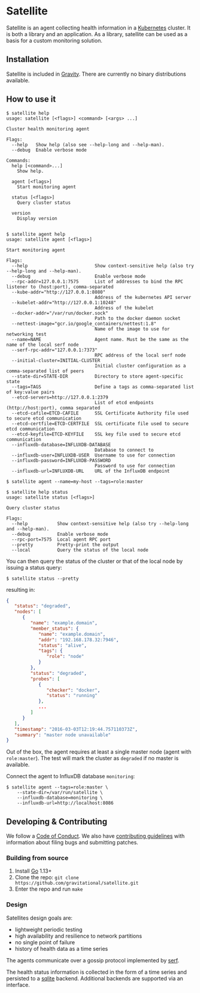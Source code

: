 # Satellite

Satellite is an agent collecting health information in a [Kubernetes](https://github.com/kubernetes/kubernetes) cluster.
It is both a library and an application. As a library, satellite can be used as a basis for a custom monitoring solution.

## Installation

Satellite is included in [Gravity](https://github.com/gravitational/gravity).
There are currently no binary distributions available.

## How to use it

```console
$ satellite help
usage: satellite [<flags>] <command> [<args> ...]

Cluster health monitoring agent

Flags:
  --help   Show help (also see --help-long and --help-man).
  --debug  Enable verbose mode

Commands:
  help [<command>...]
    Show help.

  agent [<flags>]
    Start monitoring agent

  status [<flags>]
    Query cluster status

  version
    Display version


$ satellite agent help
usage: satellite agent [<flags>]

Start monitoring agent

Flags:
  --help                         Show context-sensitive help (also try --help-long and --help-man).
  --debug                        Enable verbose mode
  --rpc-addr=127.0.0.1:7575      List of addresses to bind the RPC listener to (host:port), comma-separated
  --kube-addr="http://127.0.0.1:8080"
                                 Address of the kubernetes API server
  --kubelet-addr="http://127.0.0.1:10248"
                                 Address of the kubelet
  --docker-addr="/var/run/docker.sock"
                                 Path to the docker daemon socket
  --nettest-image="gcr.io/google_containers/nettest:1.8"
                                 Name of the image to use for networking test
  --name=NAME                    Agent name. Must be the same as the name of the local serf node
  --serf-rpc-addr="127.0.0.1:7373"
                                 RPC address of the local serf node
  --initial-cluster=INITIAL-CLUSTER
                                 Initial cluster configuration as a comma-separated list of peers
  --state-dir=STATE-DIR          Directory to store agent-specific state
  --tags=TAGS                    Define a tags as comma-separated list of key:value pairs
  --etcd-servers=http://127.0.0.1:2379
                                 List of etcd endpoints (http://host:port), comma separated
  --etcd-cafile=ETCD-CAFILE      SSL Certificate Authority file used to secure etcd communication
  --etcd-certfile=ETCD-CERTFILE  SSL certificate file used to secure etcd communication
  --etcd-keyfile=ETCD-KEYFILE    SSL key file used to secure etcd communication
  --influxdb-database=INFLUXDB-DATABASE
                                 Database to connect to
  --influxdb-user=INFLUXDB-USER  Username to use for connection
  --influxdb-password=INFLUXDB-PASSWORD
                                 Password to use for connection
  --influxdb-url=INFLUXDB-URL    URL of the InfluxDB endpoint

$ satellite agent --name=my-host --tags=role:master

$ satellite help status
usage: satellite status [<flags>]

Query cluster status

Flags:
  --help           Show context-sensitive help (also try --help-long and --help-man).
  --debug          Enable verbose mode
  --rpc-port=7575  Local agent RPC port
  --pretty         Pretty-print the output
  --local          Query the status of the local node
```

You can then query the status of the cluster or that of the local node by issuing a status query:

```console
$ satellite status --pretty
```

resulting in:

```json
{
   "status": "degraded",
   "nodes": [
      {
         "name": "example.domain",
         "member_status": {
            "name": "example.domain",
            "addr": "192.168.178.32:7946",
            "status": "alive",
            "tags": {
               "role": "node"
            }
         },
         "status": "degraded",
         "probes": [
            {
               "checker": "docker",
               "status": "running"
            },
            ...
         ]
      }
   ],
   "timestamp": "2016-03-03T12:19:44.757110373Z",
   "summary": "master node unavailable"
}
```


Out of the box, the agent requires at least a single master node (agent with `role:master`). The test will mark the cluster as `degraded` if no master is available.

Connect the agent to InfluxDB database `monitoring`:

```console
$ satellite agent --tags=role:master \
	--state-dir=/var/run/satellite \
	--influxdb-database=monitoring \
	--influxdb-url=http://localhost:8086
```

## Developing & Contributing

We follow a [Code of Conduct](./CODE_OF_CONDUCT.md). We also have [contributing guidelines](./CONTRIBUTING.md)
with information about filing bugs and submitting patches.

### Building from source

 1. Install [Go](https://blog.golang.org/using-go-modules) 1.13+
 1. Clone the repo: `git clone https://github.com/gravitational/satellite.git`
 1. Enter the repo and run `make`

### Design

Satellites design goals are:

 - lightweight periodic testing
 - high availability and resilience to network partitions
 - no single point of failure
 - history of health data as a time series

The agents communicate over a gossip protocol implemented by [serf](https://www.serfdom.io/).

The health status information is collected in the form of a time series and persisted to a [sqlite](https://www.sqlite.org/) backend.
Additional backends are supported via an interface.
